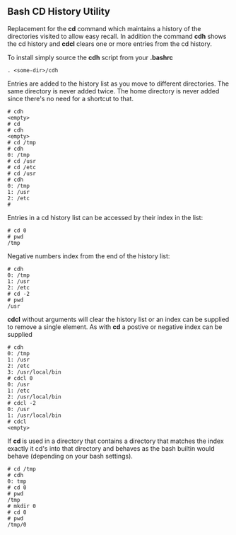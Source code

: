 Bash CD History Utility
-----------------------

Replacement for the **cd** command which maintains a history of the directories
visited to allow easy recall. In addition the command **cdh** shows the cd
history and **cdcl** clears one or more entries from the cd history.

To install simply source the **cdh** script from your **.bashrc**

```
. <some-dir>/cdh
```

Entries are added to the history list as you move to different directories. The
same directory is never added twice. The home directory is never added since
there's no need for a shortcut to that.

```
# cdh
<empty>
# cd
# cdh
<empty>
# cd /tmp
# cdh
0: /tmp
# cd /usr
# cd /etc
# cd /usr
# cdh
0: /tmp
1: /usr
2: /etc
#
```

Entries in a cd history list can be accessed by their index in the list:

```
# cd 0
# pwd
/tmp
```

Negative numbers index from the end of the history list:

```
# cdh
0: /tmp
1: /usr
2: /etc
# cd -2
# pwd
/usr
```

**cdcl** without arguments will clear the history list or an index can be
supplied to remove a single element. As with **cd** a postive or negative
index can be supplied

```
# cdh
0: /tmp
1: /usr
2: /etc
3: /usr/local/bin
# cdcl 0
0: /usr
1: /etc
2: /usr/local/bin
# cdcl -2
0: /usr
1: /usr/local/bin
# cdcl
<empty>
```

If **cd <index>** is used in a directory that contains a directory that matches
the index exactly it cd's into that directory and behaves as the bash builtin
would behave (depending on your bash settings).

```
# cd /tmp
# cdh
0: tmp
# cd 0
# pwd
/tmp
# mkdir 0
# cd 0
# pwd
/tmp/0
```
